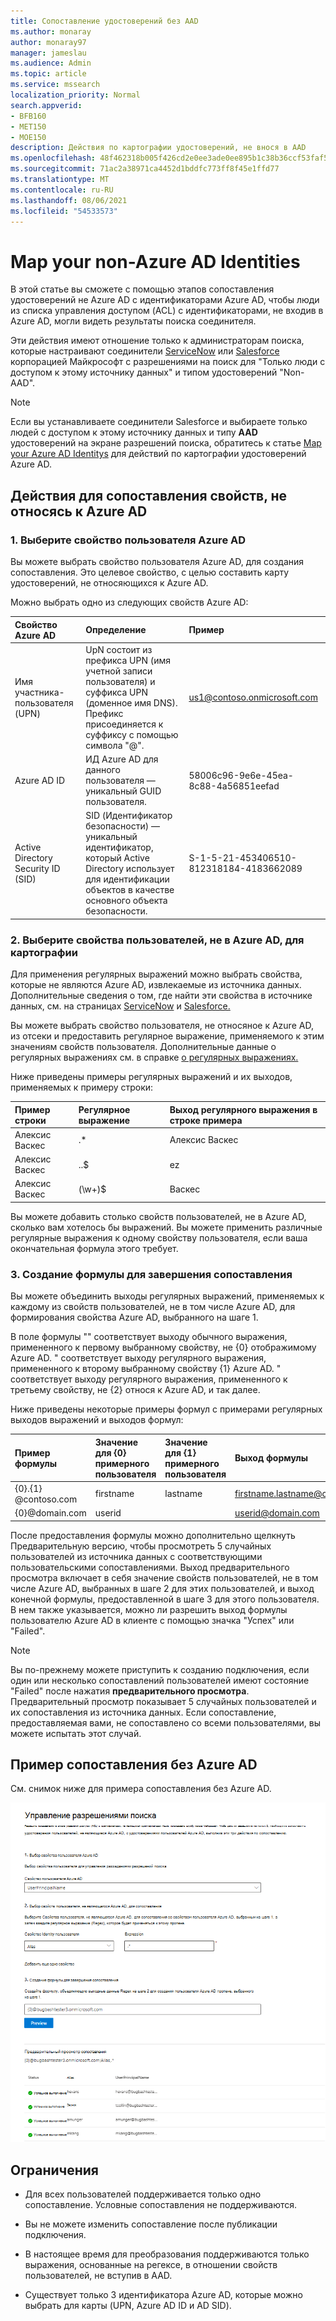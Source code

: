```yaml
---
title: Сопоставление удостоверений без AAD
ms.author: monaray
author: monaray97
manager: jameslau
ms.audience: Admin
ms.topic: article
ms.service: mssearch
localization_priority: Normal
search.appverid:
- BFB160
- MET150
- MOE150
description: Действия по картографии удостоверений, не внося в AAD
ms.openlocfilehash: 48f462318b005f426cd2e0ee3ade0ee895b1c38b36ccf53faf5631a5c002c3d6
ms.sourcegitcommit: 71ac2a38971ca4452d1bddfc773ff8f45e1ffd77
ms.translationtype: MT
ms.contentlocale: ru-RU
ms.lasthandoff: 08/06/2021
ms.locfileid: "54533573"
---
```

# <a name="map-your-non-azure-ad-identities"></a>Map your non-Azure AD Identities  

В этой статье вы сможете с помощью этапов сопоставления удостоверений не Azure AD с идентификаторами Azure AD, чтобы люди из списка управления доступом (ACL) с идентификаторами, не входив в Azure AD, могли видеть результаты поиска соединителя.

Эти действия имеют отношение только к администраторам поиска, которые настраивают соединители [ServiceNow](servicenow-connector.md) или [Salesforce](salesforce-connector.md) корпорацией Майкрософт с разрешениями на поиск для "Только люди с доступом к этому источнику данных" и типом удостоверений "Non-AAD".

>[!NOTE]
>Если вы устанавливаете соединители Salesforce и выбираете только людей с доступом к этому источнику данных и типу **AAD** удостоверений на экране разрешений поиска, обратитесь к статье [Map your Azure AD Identitys](map-aad.md) для действий по картографии удостоверений Azure AD.   

## <a name="steps-for-mapping-your-non-azure-ad-properties"></a>Действия для сопоставления свойств, не относясь к Azure AD

### <a name="1-select-an-azure-ad-user-property"></a>1. Выберите свойство пользователя Azure AD  

Вы можете выбрать свойство пользователя Azure AD, для создания сопоставления. Это целевое свойство, с целью составить карту удостоверений, не относяющихся к Azure AD.  

Можно выбрать одно из следующих свойств Azure AD:

| Свойство Azure AD    | Определение           | Пример         |
| :------------------- | :------------------- |:--------------- |
| Имя участника-пользователя (UPN)  | UpN состоит из префикса UPN (имя учетной записи пользователя) и суффикса UPN (доменное имя DNS). Префикс присоединяется к суффиксу с помощью символа "@". | us1@contoso.onmicrosoft.com |
| Azure AD ID                 | ИД Azure AD для данного пользователя — уникальный GUID пользователя.                 | 58006c96-9e6e-45ea-8c88-4a56851eefad            |
| Active Directory Security ID (SID)                  | SID (Идентификатор безопасности) — уникальный идентификатор, который Active Directory использует для идентификации объектов в качестве основного объекта безопасности.                  | S-1-5-21-453406510-812318184-4183662089             |

### <a name="2-select-non-azure-ad-user-properties-to-map"></a>2. Выберите свойства пользователей, не в Azure AD, для картографии

Для применения регулярных выражений можно выбрать свойства, которые не являются Azure AD, извлекаемые из источника данных. Дополнительные сведения о том, где найти эти свойства в источнике данных, см. на страницах [ServiceNow](servicenow-connector.md) и [Salesforce.](salesforce-connector.md)  

Вы можете выбрать свойство пользователя, не относяное к Azure AD, из отсеки и предоставить регулярное выражение, применяемого к этим значениям свойств пользователя. Дополнительные данные о регулярных выражениях см. в справке [о регулярных выражениях.]( https://docs.microsoft.com/dotnet/standard/base-types/regular-expression-language-quick-reference)  

Ниже приведены примеры регулярных выражений и их выходов, применяемых к примеру строки: 

| Пример строки                  | Регулярное выражение                 | Выход регулярного выражения в строке примера           |
| :------------------- | :------------------- |:---------------|
| Алексис Васкес  | .* | Алексис Васкес |
| Алексис Васкес                 | ..$                 | ez            |
| Алексис Васкес                  | (\w+)$                  | Васкес             |

Вы можете добавить столько свойств пользователей, не в Azure AD, сколько вам хотелось бы выражений. Вы можете применить различные регулярные выражения к одному свойству пользователя, если ваша окончательная формула этого требует.  

### <a name="3-create-formula-to-complete-mapping"></a>3. Создание формулы для завершения сопоставления

Вы можете объединить выходы регулярных выражений, применяемых к каждому из свойств пользователей, не в том числе Azure AD, для формирования свойства Azure AD, выбранного на шаге 1.

В поле формулы "" соответствует выходу обычного выражения, примененного к первому выбранному свойству, не {0} отображимому Azure AD.  " соответствует выходу регулярного выражения, примененного к второму выбранному свойству {1} Azure AD.  " соответствует выходу регулярного выражения, примененного к третьему свойству, не {2} относя к Azure AD, и так далее.   

Ниже приведены некоторые примеры формул с примерами регулярных выходов выражений и выходов формул: 

| Пример формулы                  | Значение для {0} примерного пользователя                 | Значение для {1} примерного пользователя           | Выход формулы                  |
| :------------------- | :------------------- |:---------------|:---------------|
| {0}.{1} @contoso.com  | firstname | lastname |firstname.lastname@contoso.com
| {0}@domain.com                 | userid                 |             |userid@domain.com

После предоставления формулы можно дополнительно  щелкнуть Предварительную версию, чтобы просмотреть 5 случайных пользователей из источника данных с соответствующими пользовательскими сопоставлениями. Выход предварительного просмотра включает в себя значение свойств пользователей, не в том числе Azure AD, выбранных в шаге 2 для этих пользователей, и выход конечной формулы, предоставленной в шаге 3 для этого пользователя. В нем также указывается, можно ли разрешить выход формулы пользователю Azure AD в клиенте с помощью значка "Успех" или "Failed".  

>[!NOTE]
>Вы по-прежнему можете приступить к созданию подключения, если один или несколько сопоставлений пользователей имеют состояние "Failed" после нажатия **предварительного просмотра**. Предварительный просмотр показывает 5 случайных пользователей и их сопоставления из источника данных. Если сопоставление, предоставляемая вами, не сопоставлено со всеми пользователями, вы можете испытать этот случай.

## <a name="sample-non-azure-ad-mapping"></a>Пример сопоставления без Azure AD

См. снимок ниже для примера сопоставления без Azure AD.

![Пример снимка заполнения страницы сопоставления без Azure AD](media/non-aad-mapping.png)

## <a name="limitations"></a>Ограничения  

- Для всех пользователей поддерживается только одно сопоставление. Условные сопоставления не поддерживаются.  

- Вы не можете изменить сопоставление после публикации подключения.  

- В настоящее время для преобразования поддерживаются только выражения, основанные на регексе, в отношении свойств пользователей, не вступив в AAD.

- Существует только 3 идентификатора Azure AD, которые можно выбрать для карты (UPN, Azure AD ID и AD SID).